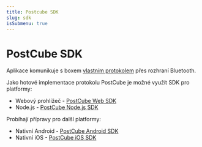 ```yaml
---
title: Postcube SDK
slug: sdk
isSubmenu: true
---
```


# PostCube SDK
Aplikace komunikuje s boxem [vlastním protokolem](https://docs.postcube.cz/docs/bluetooth) přes rozhraní Bluetooth.

Jako hotové implementace protokolu PostCube je možné využít SDK pro platformy:
* Webový prohlížeč - [PostCube Web SDK](https://docs.postcube.cz/docs/sdk/web.html)
* Node.js - [PostCube Node.js SDK](https://docs.postcube.cz/docs/sdk/node.html)

Probíhají přípravy pro další platformy:
* Nativní Android - [PostCube Android SDK](https://docs.postcube.cz/docs/sdk/android.html)
* Nativní iOS - [PostCube iOS SDK](https://docs.postcube.cz/docs/sdk/ios.html)
